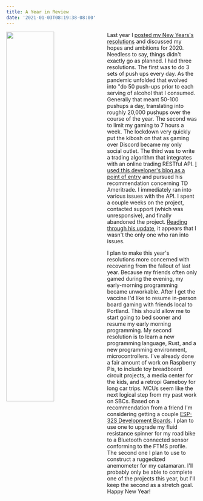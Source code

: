 ```yaml
---
title: A Year in Review
date: '2021-01-03T08:19:38-08:00'
---
```

<img style="float: left; margin:0 1em 0 0; width: 50%" src="/img/blog/plague.png"/> Last year I [posted my New Years's resolutions](https://jjmtaylor.com/post/new-years-resolutions/) and discussed my hopes and ambitions for 2020.  Needless to say, things didn't exactly go as planned.  I had three resolutions.   The first was to do 3 sets of push ups every day.  As the pandemic unfolded that evolved into "do 50 push-ups prior to each serving of alcohol that I consumed.  Generally that meant 50-100 pushups a day, translating into roughly 20,000 pushups over the course of the year.  The second was to  limit my gaming to 7 hours a week.  The lockdown very quickly put the kibosh on that as gaming over Discord became my only social outlet. The third was to write a trading algorithm that integrates with an online trading RESTful API. <a href="https://www.strategic-options.com/insight/2019/06/13/the-best-and-worst-stock-and-option-trading-apis/"> I used this developer's blog as a point of entry</a> and pursued his recommendation concerning TD Ameritrade.  I immediately ran into various issues with the API.  I spent a couple weeks on the project, contacted support (which was unresponsive), and finally abandoned the project.  [Reading through his update](https://www.strategic-options.com/insight/2020/05/17/update-2020-the-best-and-worst-stock-futures-and-option-trading-apis/), it appears that I wasn't the only one who ran into issues.

I plan to make this year's resolutions more concerned with recovering from the fallout of last year.  Because my friends often only gamed during the evening, my early-morning programming became unworkable.  After I get the vaccine I'd like to resume in-person board gaming with friends local to Portland.  This should allow me to start going to bed sooner and resume my early morning programming. My second resolution is to learn a new programming language, Rust, and a new programming environment, microcontrollers.  I've already done a fair amount of work on Raspberry Pis, to include toy breadboard circuit projects, a media center for the kids, and a retropi Gameboy for long car trips.  MCUs seem like the next logical step from my past work on SBCs.  Based on a recommendation from a friend I'm considering getting a couple [ESP-32S Development Boards](https://www.amazon.com/dp/B07Q576VWZ/?coliid=I3KEWSWP6VBEXZ&colid=2WNBCWH4M458P&psc=1&ref_=lv_ov_lig_dp_it).  I plan to use one to upgrade my fluid resistance spinner for my road bike to a Bluetooth connected sensor conforming to the FTMS profile.   The second one I plan to use to construct a ruggedized anemometer for my catamaran. I'll probably only be able to complete one of the projects this year, but I'll keep the second as a stretch goal. Happy New Year!
